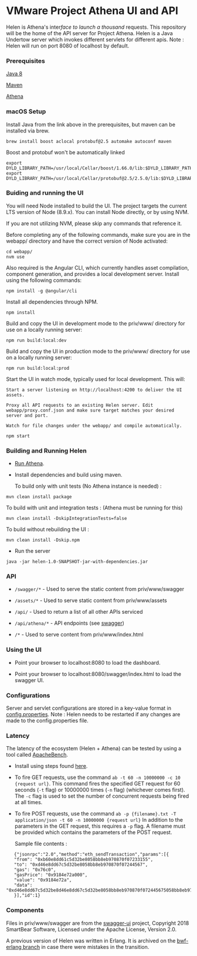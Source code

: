 # VMware Project Athena UI and API

Helen is Athena's inter*face to launch a thousand* requests. This
repository will be the home of the API server for Project
Athena. Helen is a Java Undertow server which invokes different
servlets for different apis. Note : Helen will run on port 8080 of
localhost by default.

### Prerequisites

[Java 8](http://www.oracle.com/technetwork/java/javase/downloads/jre8-downloads-2133155.html)

[Maven](https://www.rosehosting.com/blog/how-to-install-maven-on-ubuntu-16-04/)

[Athena](https://github.com/vmwathena/athena)

### macOS Setup

Install Java from the link above in the prerequisites, but maven can
be installed via brew.

```
brew install boost aclocal protobuf@2.5 automake autoconf maven
```

Boost and protobuf won't be automatically linked

```
export DYLD_LIBRARY_PATH=/usr/local/Cellar/boost/1.66.0/lib:$DYLD_LIBRARY_PATH
export DYLD_LIBRARY_PATH=/usr/local/Cellar/protobuf@2.5/2.5.0/lib:$DYLD_LIBRARY_PATH
```

### Buiding and running the UI

You will need Node installed to build the UI. The project targets the
current LTS version of Node (8.9.x). You can install Node directly, or
by using NVM.

If you are not utilizing NVM, please skip any commands that reference it.

Before completing any of the following commands, make sure you are in
the webapp/ directory and have the correct version of Node activated:

```
cd webapp/
nvm use
```

Also required is the Angular CLI, which currently handles asset
compilation, component generation, and provides a local development
server. Install using the following commands:

```
npm install -g @angular/cli
```

Install all dependencies through NPM.

```
npm install
```

Build and copy the UI in development mode to the priv/www/ directory
for use on a locally running server:

```
npm run build:local:dev
```

Build and copy the UI in production mode to the priv/www/ directory
for use on a locally running server:

```
npm run build:local:prod
```

Start the UI in watch mode, typically used for local development. This will:

    Start a server listening on http://localhost:4200 to deliver the UI assets.

    Proxy all API requests to an existing Helen server. Edit webapp/proxy.conf.json and make sure target matches your desired server and port.

    Watch for file changes under the webapp/ and compile automatically.

```
npm start
```

### Building and Running Helen

 * [Run Athena](https://github.com/vmwathena/athena).

 * Install dependencies and build using maven.

   To build only with unit tests (No Athena instance is needed) :
```
mvn clean install package
```

   To build with unit and integration tests : (Athena must be running for this)
```
mvn clean install -DskipIntegrationTests=false
```

   To build without rebuilding the UI :
```
mvn clean install -Dskip.npm
```

 * Run the server

```
java -jar helen-1.0-SNAPSHOT-jar-with-dependencies.jar
```

### API

 * `/swagger/*` - Used to serve the static content from priv/www/swagger

 * `/assets/*` - Used to serve static content from priv/www/assets

 * `/api/` - Used to return a list of all other APIs serviced

 * `/api/athena/*` - API endpoints (see
   [swagger](https://github.com/vmwathena/helen/blob/master/priv/swagger.json))

 * `/*` - Used to serve content from priv/www/index.html

### Using the UI

 * Point your browser to localhost:8080 to load the dashboard.

 * Point your browser to localhost:8080/swagger/index.html to load the
   swagger UI.

### Configurations

Server and servlet configurations are stored in a key-value format in
[config.properties](https://github.com/vmwathena/helen/blob/master/config.properties).
Note : Helen needs to be restarted if any changes are made to the
config.properties file.

### Latency

The latency of the ecosystem (Helen + Athena) can be tested by using a
tool called
[ApacheBench](https://httpd.apache.org/docs/2.4/programs/ab.html).

 * Install using steps found
   [here](https://kuntalchandra.wordpress.com/2015/10/10/install-apache-bench-ubuntu-14-04/).

 * To fire GET requests, use the command `ab -t 60 -n 10000000 -c 10
   {request url}`.  This command fires the specified GET request for
   60 seconds (`-t` flag) or 10000000 times (`-n` flag) (whichever
   comes first). The `-c` flag is used to set the number of concurrent
   requests being fired at all times.

 * To fire POST requests, use the command `ab -p {filename}.txt -T
   application/json -t 60 -n 10000000 {request url}` In addition to
   the parameters in the GET request, this requires a `-p` flag. A
   filename must be provided which contains the parameters of the POST
   request.

   Sample file contents :

```
   {"jsonrpc":"2.0","method":"eth_sendTransaction","params":[{
   "from": "0xb60e8dd61c5d32be8058bb8eb970870f07233155",
   "to": "0xd46e8dd67c5d32be8058bb8eb970870f07244567",
   "gas": "0x76c0",
   "gasPrice": "0x9184e72a000",
   "value": "0x9184e72a",
   "data": "0xd46e8dd67c5d32be8d46e8dd67c5d32be8058bb8eb970870f072445675058bb8eb970870f072445675"
   }],"id":1}
```

### Components

Files in priv/www/swagger are from the
[swagger-ui](https://github.com/swagger-api/swagger-ui) project,
Copyright 2018 SmartBear Software, Licensed under the Apache License,
Version 2.0.

A previous version of Helen was written in Erlang. It is archived on
the [bwf-erlang
branch](https://github.com/vmwathena/helen/tree/bwf-erlang) in case
there were mistakes in the transition.